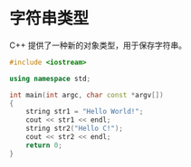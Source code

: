# 字符串类型

C++ 提供了一种新的对象类型，用于保存字符串。

```cpp
#include <iostream>

using namespace std;

int main(int argc, char const *argv[])
{
    string str1 = "Hello World!";
    cout << str1 << endl;
    string str2("Hello C!");
    cout << str2 << endl;
    return 0;
}
```


